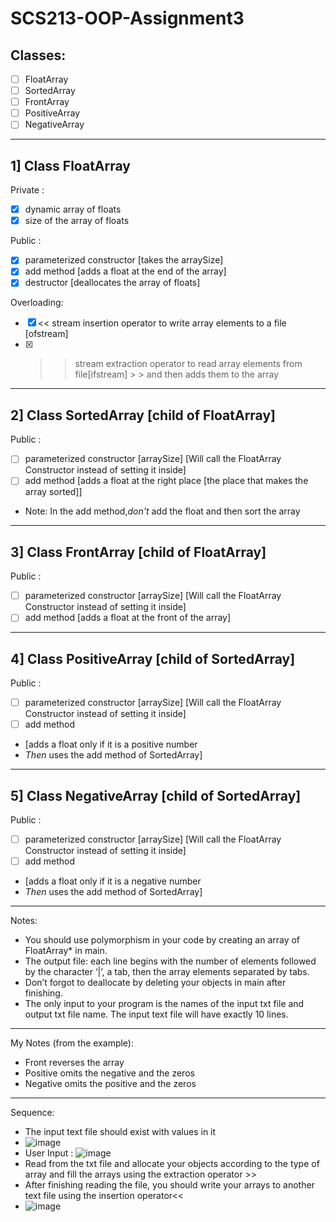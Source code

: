 # SCS213-OOP-Assignment3

## Classes:

- [ ] FloatArray
- [ ] SortedArray
- [ ] FrontArray
- [ ] PositiveArray
- [ ] NegativeArray

---

## 1] Class FloatArray

Private :

- [x] dynamic array of floats
- [x] size of the array of floats

Public :

- [x] parameterized constructor [takes the arraySize]
- [x] add method [adds a float at the end of the array]
- [x] destructor [deallocates the array of floats]

Overloading:

- [x] << stream insertion operator to write array elements to a file [ofstream]
- [x] > > stream extraction operator to read array elements from file[ifstream]
      > > and then adds them to the array

---

## 2] Class SortedArray [child of FloatArray]

Public :

- [ ] parameterized constructor [arraySize] [Will call the FloatArray Constructor instead of setting it inside]
- [ ] add method [adds a float at the right place [the place that makes the array sorted]]
- Note: In the add method,_don't_ add the float and then sort the array

---

## 3] Class FrontArray [child of FloatArray]

Public :

- [ ] parameterized constructor [arraySize] [Will call the FloatArray Constructor instead of setting it inside]
- [ ] add method [adds a float at the front of the array]

---

## 4] Class PositiveArray [child of SortedArray]

Public :

- [ ] parameterized constructor [arraySize] [Will call the FloatArray Constructor instead of setting it inside]
- [ ] add method
- [adds a float only if it is a positive number
- _Then_ uses the add method of SortedArray]

---

## 5] Class NegativeArray [child of SortedArray]

Public :

- [ ] parameterized constructor [arraySize] [Will call the FloatArray Constructor instead of setting it inside]
- [ ] add method
- [adds a float only if it is a negative number
- _Then_ uses the add method of SortedArray]

---

Notes:

- You should use polymorphism in your code by creating an array of FloatArray\* in main.
- The output file: each line begins with the number of elements followed by the character ‘|’, a tab, then the array elements separated by tabs.
- Don’t forgot to deallocate by deleting your objects in main after finishing.
- The only input to your program is the names of the input txt file and output txt file name. The input text file will have exactly 10 lines.

---

My Notes (from the example):

- Front reverses the array
- Positive omits the negative and the zeros
- Negative omits the positive and the zeros

---

Sequence:

- The input text file should exist with values in it
- ![image](https://user-images.githubusercontent.com/78238174/146653402-a82e7155-0a66-452d-a3ce-6e4ef64f4981.png)
- User Input : ![image](https://user-images.githubusercontent.com/78238174/146653332-13b8f801-15cc-4d48-8e8d-a65e35e4b6b8.png)
- Read from the txt file and allocate your objects according to the type of array and fill the arrays using the extraction operator >>
- After finishing reading the file, you should write your arrays to another text file using the insertion operator<<
- ![image](https://user-images.githubusercontent.com/78238174/146653424-ed2b5fbc-13bf-478c-aba1-de04154b53a4.png)
